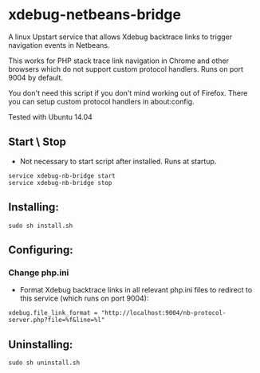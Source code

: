 xdebug-netbeans-bridge
======================

A linux Upstart service that allows Xdebug backtrace links to trigger navigation events in Netbeans. 

This works for PHP stack trace link navigation in Chrome and other browsers which do not support custom protocol handlers. Runs on port 9004 by default.

You don't need this script if you don't mind working
out of Firefox. There you can setup custom protocol handlers in about:config. 

Tested with Ubuntu 14.04

## Start \ Stop

- Not necessary to start script after installed. Runs at startup.

```
service xdebug-nb-bridge start
service xdebug-nb-bridge stop
```

## Installing: 

```
sudo sh install.sh
```

## Configuring: 

### Change php.ini

- Format Xdebug backtrace links in all relevant php.ini files to redirect to this service (which runs on port 9004): 

```
xdebug.file_link_format = "http://localhost:9004/nb-protocol-server.php?file=%f&line=%l"
```

## Uninstalling: 

```
sudo sh uninstall.sh
```
